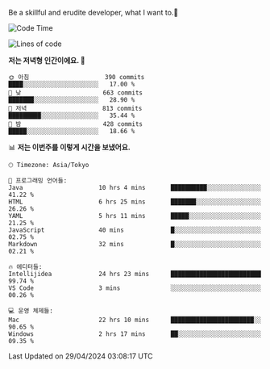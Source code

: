 Be a skillful and erudite developer, what I want to.👶

<!--START_SECTION:waka-->
![Code Time](http://img.shields.io/badge/Code%20Time-743%20hrs%2035%20mins-blue)

![Lines of code](https://img.shields.io/badge/%EC%A0%80%EB%8A%94%20%EC%97%AC%ED%83%9C%EA%B9%8C%EC%A7%80%20-1.6%20million%20%EC%A4%84%EC%9D%98%20%EC%BD%94%EB%93%9C%EB%A5%BC%20%EC%9E%91%EC%84%B1%ED%96%88%EC%96%B4%EC%9A%94.-blue)

**저는 저녁형 인간이에요. 🦉** 

```text
🌞 아침                     390 commits         ████░░░░░░░░░░░░░░░░░░░░░   17.00 % 
🌆 낮　                     663 commits         ███████░░░░░░░░░░░░░░░░░░   28.90 % 
🌃 저녁                     813 commits         █████████░░░░░░░░░░░░░░░░   35.44 % 
🌙 밤　                     428 commits         █████░░░░░░░░░░░░░░░░░░░░   18.66 % 
```


📊 **저는 이번주를 이렇게 시간을 보냈어요.** 

```text
🕑︎ Timezone: Asia/Tokyo

💬 프로그래밍 언어들: 
Java                     10 hrs 4 mins       ██████████░░░░░░░░░░░░░░░   41.22 % 
HTML                     6 hrs 25 mins       ███████░░░░░░░░░░░░░░░░░░   26.26 % 
YAML                     5 hrs 11 mins       █████░░░░░░░░░░░░░░░░░░░░   21.25 % 
JavaScript               40 mins             █░░░░░░░░░░░░░░░░░░░░░░░░   02.75 % 
Markdown                 32 mins             █░░░░░░░░░░░░░░░░░░░░░░░░   02.21 % 

🔥 에디터들: 
Intellijidea             24 hrs 23 mins      █████████████████████████   99.74 % 
VS Code                  3 mins              ░░░░░░░░░░░░░░░░░░░░░░░░░   00.26 % 

💻 운영 체제들: 
Mac                      22 hrs 10 mins      ███████████████████████░░   90.65 % 
Windows                  2 hrs 17 mins       ██░░░░░░░░░░░░░░░░░░░░░░░   09.35 % 
```


 Last Updated on 29/04/2024 03:08:17 UTC
<!--END_SECTION:waka-->
